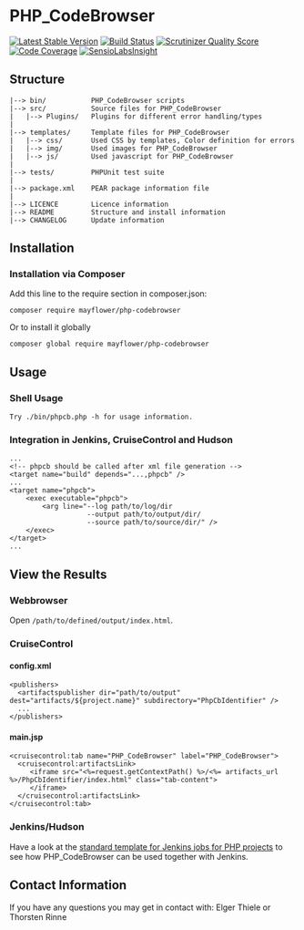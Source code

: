 # PHP_CodeBrowser #

[![Latest Stable Version](https://poser.pugx.org/mayflower/php-codebrowser/v/stable.png)](https://packagist.org/packages/mayflower/php-codebrowser)
[![Build Status](https://travis-ci.org/Mayflower/PHP_CodeBrowser.png?branch=master)](https://travis-ci.org/Mayflower/PHP_CodeBrowser)
[![Scrutinizer Quality Score](https://scrutinizer-ci.com/g/Mayflower/PHP_CodeBrowser/badges/quality-score.png?s=2c0379f0efea966daeaef3fc5abf8adb4a910b24)](https://scrutinizer-ci.com/g/Mayflower/PHP_CodeBrowser/)
[![Code Coverage](https://scrutinizer-ci.com/g/Mayflower/PHP_CodeBrowser/badges/coverage.png?s=543238e3d9fb4584d8cb31e3af48e67ed846f9e5)](https://scrutinizer-ci.com/g/Mayflower/PHP_CodeBrowser/)
[![SensioLabsInsight](https://insight.sensiolabs.com/projects/79205008-1c3d-4142-ab81-a9465008d440/mini.png)](https://insight.sensiolabs.com/projects/79205008-1c3d-4142-ab81-a9465008d440)

## Structure ##

    |--> bin/           PHP_CodeBrowser scripts
    |--> src/           Source files for PHP_CodeBrowser
    |   |--> Plugins/   Plugins for different error handling/types
    |
    |--> templates/     Template files for PHP_CodeBrowser
    |   |--> css/       Used CSS by templates, Color definition for errors
    |   |--> img/       Used images for PHP_CodeBrowser
    |   |--> js/        Used javascript for PHP_CodeBrowser
    |
    |--> tests/         PHPUnit test suite
    |
    |--> package.xml    PEAR package information file
    |
    |--> LICENCE        Licence information
    |--> README         Structure and install information
    |--> CHANGELOG      Update information

## Installation ##

### Installation via Composer ###

Add this line to the require section in composer.json:

    composer require mayflower/php-codebrowser

Or to install it globally

    composer global require mayflower/php-codebrowser
    
## Usage ##

### Shell Usage ###

    Try ./bin/phpcb.php -h for usage information.

### Integration in Jenkins, CruiseControl and Hudson ###

    ...
    <!-- phpcb should be called after xml file generation -->
    <target name="build" depends="...,phpcb" />
    ...
    <target name="phpcb">
        <exec executable="phpcb">
            <arg line="--log path/to/log/dir
                       --output path/to/output/dir/
                       --source path/to/source/dir/" />
        </exec>
    </target>
    ...

## View the Results ##

### Webbrowser ###

Open `/path/to/defined/output/index.html`.

### CruiseControl ###

#### config.xml ####

    <publishers>
      <artifactspublisher dir="path/to/output" dest="artifacts/${project.name}" subdirectory="PhpCbIdentifier" />
      ...
    </publishers>

#### main.jsp ####

    <cruisecontrol:tab name="PHP_CodeBrowser" label="PHP_CodeBrowser">
      <cruisecontrol:artifactsLink>
         <iframe src="<%=request.getContextPath() %>/<%= artifacts_url %>/PhpCbIdentifier/index.html" class="tab-content">
         </iframe>
      </cruisecontrol:artifactsLink>
    </cruisecontrol:tab>

### Jenkins/Hudson ###

Have a look at the [standard template for Jenkins jobs for PHP projects](https://github.com/sebastianbergmann/php-jenkins-template) to see how PHP_CodeBrowser can be used together with Jenkins.

## Contact Information ##

If you have any questions you may get in contact with: Elger Thiele <elger DOT thiele AT mayflower DOT de> or Thorsten Rinne <thorsten DOT rinne AT mayflower DOT de>
